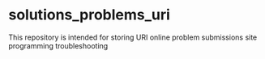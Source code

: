 # solutions_problems_uri
This repository is intended for storing URI online problem submissions site programming troubleshooting
